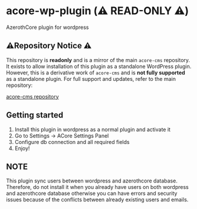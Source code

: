 # acore-wp-plugin (⚠️ READ-ONLY ⚠️)

AzerothCore plugin for wordpress


## ⚠️Repository Notice ⚠️

This repository is **readonly** and is a mirror of the main `acore-cms` repository. It exists to allow installation of this plugin as a standalone WordPress plugin. However, this is a derivative work of `acore-cms` and is **not fully supported** as a standalone plugin. For full support and updates, refer to the main repository:

[acore-cms repository](https://github.com/azerothcore/acore-cms)

## Getting started

1. Install this plugin in wordpress as a normal plugin and activate it
2. Go to Settings -> ACore Settings Panel
3. Configure db connection and all required fields
4. Enjoy!


## NOTE

This plugin sync users between wordpress and azerothcore database. Therefore, do not install it when you already have users on both wordpress and azerothcore database otherwise
you can have errors and security issues because of the conflicts between already existing users and emails.

